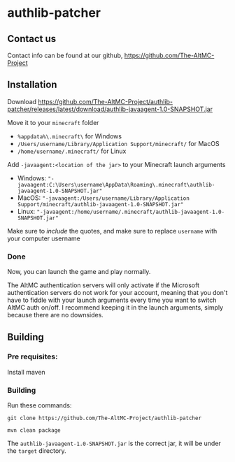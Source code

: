 # authlib-patcher

## Contact us
Contact info can be found at our github, https://github.com/The-AltMC-Project

## Installation
Download https://github.com/The-AltMC-Project/authlib-patcher/releases/latest/download/authlib-javaagent-1.0-SNAPSHOT.jar

Move it to your `minecraft` folder
  - `%appdata%\.minecraft\` for Windows
  - `/Users/username/Library/Application Support/minecraft/` for MacOS
  - `/home/username/.minecraft/` for Linux

Add `-javaagent:<location of the jar>` to your Minecraft launch arguments
  - Windows: `"-javaagent:C:\Users\username\AppData\Roaming\.minecraft\authlib-javaagent-1.0-SNAPSHOT.jar"`
  - MacOS: `"-javaagent:/Users/username/Library/Application Support/minecraft/authlib-javaagent-1.0-SNAPSHOT.jar"`
  - Linux: `"-javaagent:/home/username/.minecraft/authlib-javaagent-1.0-SNAPSHOT.jar"`

Make sure to *include* the quotes, and make sure to replace `username` with your computer username

### Done
Now, you can launch the game and play normally.

The AltMC authentication servers will only activate if the Microsoft authentication servers do not work for your account, meaning that you don't have to fiddle with your launch arguments every time you want to switch AltMC auth on/off. I recommend keeping it in the launch arguments, simply because there are no downsides.


## Building

### Pre requisites:
Install maven

### Building
Run these commands:

`git clone https://github.com/The-AltMC-Project/authlib-patcher`

`mvn clean package`

The `authlib-javaagent-1.0-SNAPSHOT.jar` is the correct jar, it will be under the `target` directory. 
